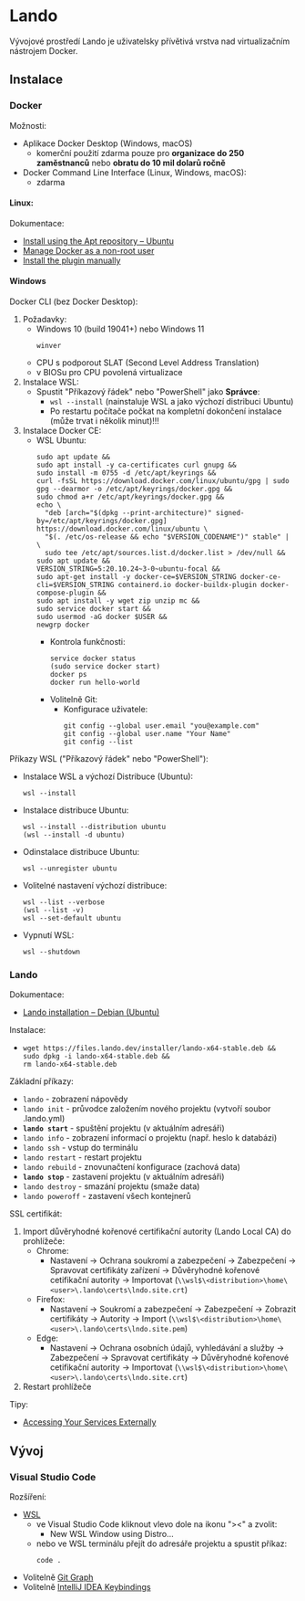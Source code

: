 # Lando

Vývojové prostředí Lando je uživatelsky přívětivá vrstva nad virtualizačním nástrojem Docker.

## Instalace

### Docker

Možnosti:
- Aplikace Docker Desktop (Windows, macOS)
    - komerční použití zdarma pouze pro **organizace do 250 zaměstnanců** nebo **obratu do 10 mil dolarů ročně**
- Docker Command Line Interface (Linux, Windows, macOS):
    - zdarma

#### Linux:

Dokumentace:
- [Install using the Apt repository&nbsp;&ndash; Ubuntu](https://docs.docker.com/engine/install/ubuntu/#install-using-the-repository)
- [Manage Docker as a non-root user](https://docs.docker.com/engine/install/linux-postinstall/#manage-docker-as-a-non-root-user)
- [Install the plugin manually](https://docs.docker.com/compose/install/linux/#install-the-plugin-manually)

#### Windows

Docker CLI (bez Docker Desktop):
1. Požadavky:
   - Windows 10 (build 19041+) nebo Windows 11
     ```
     winver
     ```
   - CPU s podporout SLAT (Second Level Address Translation)
   - v BIOSu pro CPU povolená virtualizace
2. Instalace WSL:
   - Spustit "Příkazový řádek" nebo "PowerShell" jako **Správce**:
     - `wsl --install` (nainstaluje WSL a jako výchozí distribuci Ubuntu)
     - Po restartu počítače počkat na kompletní dokončení instalace (může trvat i několik minut)!!!
3. Instalace Docker CE: 
      - WSL Ubuntu:
        ```
        sudo apt update &&
        sudo apt install -y ca-certificates curl gnupg &&
        sudo install -m 0755 -d /etc/apt/keyrings &&
        curl -fsSL https://download.docker.com/linux/ubuntu/gpg | sudo gpg --dearmor -o /etc/apt/keyrings/docker.gpg &&
        sudo chmod a+r /etc/apt/keyrings/docker.gpg &&
        echo \
          "deb [arch="$(dpkg --print-architecture)" signed-by=/etc/apt/keyrings/docker.gpg] https://download.docker.com/linux/ubuntu \
          "$(. /etc/os-release && echo "$VERSION_CODENAME")" stable" | \
          sudo tee /etc/apt/sources.list.d/docker.list > /dev/null &&
        sudo apt update &&
        VERSION_STRING=5:20.10.24~3-0~ubuntu-focal &&
        sudo apt-get install -y docker-ce=$VERSION_STRING docker-ce-cli=$VERSION_STRING containerd.io docker-buildx-plugin docker-compose-plugin &&
        sudo apt install -y wget zip unzip mc &&
        sudo service docker start &&
        sudo usermod -aG docker $USER &&
        newgrp docker
        ```
        - Kontrola funkčnosti:
          ```
          service docker status
          (sudo service docker start)
          docker ps
          docker run hello-world
          ```
        - Volitelně Git:
          - Konfigurace uživatele:
            ```
            git config --global user.email "you@example.com"
            git config --global user.name "Your Name"
            git config --list
            ```

Příkazy WSL ("Příkazový řádek" nebo "PowerShell"):
- Instalace WSL a výchozí Distribuce (Ubuntu):
  ```
  wsl --install
  ```
- Instalace distribuce Ubuntu:
  ```
  wsl --install --distribution ubuntu
  (wsl --install -d ubuntu)
  ```
- Odinstalace distribuce Ubuntu:
  ```
  wsl --unregister ubuntu
  ```
- Volitelné nastavení výchozí distribuce:
  ```
  wsl --list --verbose
  (wsl --list -v)
  wsl --set-default ubuntu
  ```
- Vypnutí WSL:
  ```
  wsl --shutdown
  ```

### Lando

Dokumentace:
- [Lando installation &ndash; Debian (Ubuntu)](https://docs.lando.dev/getting-started/installation.html#debian)

Instalace:
- ```
  wget https://files.lando.dev/installer/lando-x64-stable.deb &&
  sudo dpkg -i lando-x64-stable.deb &&
  rm lando-x64-stable.deb
  ```

Základní příkazy:
- `lando` - zobrazení nápovědy
- `lando init` - průvodce založením nového projektu (vytvoří soubor .lando.yml)
- **`lando start`** - spuštění projektu (v aktuálním adresáři)
- `lando info` - zobrazení informací o projektu (např. heslo k databázi)
- `lando ssh` - vstup do terminálu
- `lando restart` - restart projektu
- `lando rebuild` - znovunačtení konfigurace (zachová data)
- **`lando stop`** - zastavení projektu (v aktuálním adresáři)
- `lando destroy` - smazání projektu (smaže data)
- `lando poweroff` - zastavení všech kontejnerů

SSL certifikát:
1. Import důvěryhodné kořenové certifikační autority (Lando Local CA) do prohlížeče:
   - Chrome: 
     - Nastavení -> Ochrana soukromí a zabezpečení -> Zabezpečení -> Spravovat certifikáty zařízení -> Důvěryhodné kořenové cetifikační autority -> Importovat (`\\wsl$\<distribution>\home\<user>\.lando\certs\lndo.site.crt`)
   - Firefox: 
     - Nastavení -> Soukromí a zabezpečení -> Zabezpečení -> Zobrazit certifikáty -> Autority -> Import (`\\wsl$\<distribution>\home\<user>\.lando\certs\lndo.site.pem`)
   - Edge: 
     - Nastavení -> Ochrana osobních údajů, vyhledávání a služby -> Zabezpečení -> Spravovat certifikáty -> Důvěryhodné kořenové cetifikační autority -> Importovat (`\\wsl$\<distribution>\home\<user>\.lando\certs\lndo.site.crt`)
2. Restart prohlížeče

Tipy:
- [Accessing Your Services Externally](https://docs.lando.dev/guides/external-access.html#locking-down-ports)

## Vývoj

### Visual Studio Code

Rozšíření:
- [WSL](https://marketplace.visualstudio.com/items?itemName=ms-vscode-remote.remote-wsl)
    - ve Visual Studio Code kliknout vlevo dole na ikonu "><" a zvolit:
        - New WSL Window using Distro...
    - nebo ve WSL terminálu přejít do adresáře projektu a spustit příkaz:
      ```
      code .
      ```
- Volitelně [Git Graph](https://marketplace.visualstudio.com/items?itemName=mhutchie.git-graph)
- Volitelně [IntelliJ IDEA Keybindings](https://marketplace.visualstudio.com/items?itemName=k--kato.intellij-idea-keybindings)
